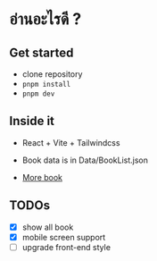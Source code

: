 # อ่านอะไรดี ?

## Get started 
- clone repository
- `pnpm install` 
- `pnpm dev`

## Inside it

- React + Vite + Tailwindcss
- Book data is in Data/BookList.json

- [More book](https://www.se-ed.com/)

## TODOs

- [x] show all book
- [x] mobile screen support
- [ ] upgrade front-end style
